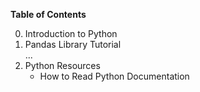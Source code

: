 **Table of Contents**

0. Introduction to Python
1. Pandas Library Tutorial          
...
9. Python Resources
    - How to Read Python Documentation 

